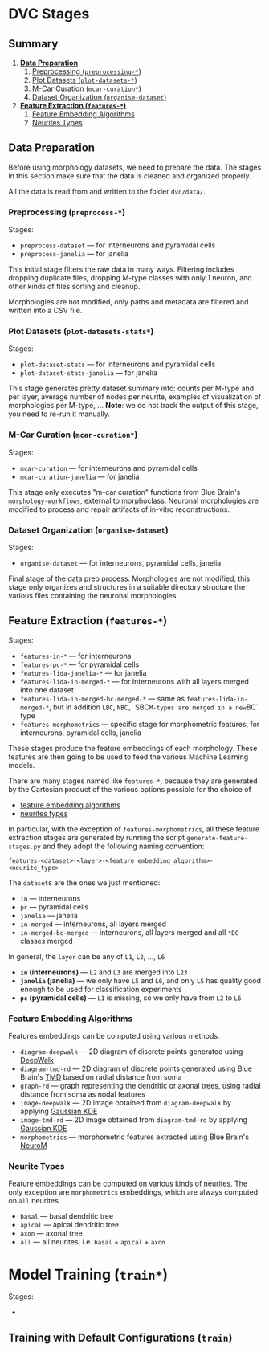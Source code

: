 # DVC Stages

## Summary

1. [**Data Preparation**](#data-preparation)
   1. [Preprocessing (`preprocessing-*`)](#preprocessing-preprocessing-)
   1. [Plot Datasets (`plot-datasets-*`)](#plot-datasets-plot-datasets-)
   1. [M-Car Curation (`mcar-curation*`)](#m-car-curation-mcar-curation)
   1. [Dataset Organization
      (`organise-dataset`)](#dataset-organization-organise-dataset)
1. [**Feature Extraction (`features-*`)**](#feature-extraction-features-)
   1. [Feature Embedding Algorithms](#feature-embedding-algorithms)
   1. [Neurites Types](#neurite-types)

## Data Preparation

Before using morphology datasets, we need to prepare the data. The stages in
this section make sure that the data is cleaned and organized properly.

All the data is read from and written to the folder `dvc/data/`.

### Preprocessing (`preprocess-*`)

Stages:

- `preprocess-dataset` — for interneurons and pyramidal cells
- `preprocess-janelia` — for janelia

This initial stage filters the raw data in many ways.  Filtering includes
dropping duplicate files, dropping M-type classes with only 1 neuron, and other
kinds of files sorting and cleanup.

Morphologies are not modified, only paths and metadata are filtered and written
into a CSV file.

### Plot Datasets (`plot-datasets-stats*`)

Stages:

- `plot-dataset-stats` — for interneurons and pyramidal cells
- `plot-dataset-stats-janelia` — for janelia

This stage generates pretty dataset summary info: counts per M-type and per
layer, average number of nodes per neurite, examples of visualization of
morphologies per M-type, ...
**Note**: we do not track the output of this stage, you need to re-run it
manually.

### M-Car Curation (`mcar-curation*`)

Stages:

- `mcar-curation` — for interneurons and pyramidal cells
- `mcar-curation-janelia` — for janelia

This stage only executes "m-car curation" functions from Blue Brain's
[`morphology-workflows`](https://github.com/BlueBrain/morphology-workflows),
external to morphoclass. Neuronal morphologies are modified to process and
repair artifacts of in-vitro reconstructions.

### Dataset Organization (`organise-dataset`)

Stages:

- `organise-dataset` — for interneurons, pyramidal cells, janelia

Final stage of the data prep process. Morphologies are not modified, this stage
only organizes and structures in a suitable directory structure the various
files containing the neuronal morphologies.

## Feature Extraction (`features-*`)

Stages:

- `features-in-*` — for interneurons
- `features-pc-*` — for pyramidal cells
- `features-lida-janelia-*` — for janelia
- `features-lida-in-merged-*` — for interneurons with all layers merged into
  one dataset
- `features-lida-in-merged-bc-merged-*` — same as `features-lida-in-merged-*`,
  but in addition `LBC`, `NBC, `SBC` M-types are merged in a new `BC` type
- `features-morphometrics` — specific stage for morphometric features, for
  interneurons, pyramidal cells, janelia

These stages produce the feature embeddings of each morphology. These features
are then going to be used to feed the various Machine Learning models.

There are many stages named like `features-*`, because they are generated by
the Cartesian product of the various options possible for the choice of

- [feature embedding algorithms](#feature-embedding-algorithms)
- [neurites types](#neurite-types)

In particular, with the exception of `features-morphometrics`, all these
feature extraction stages are generated by running the script
`generate-feature-stages.py` and they adopt the following naming convention:

```text
features-<dataset>-<layer>-<feature_embedding_algorithm>-<neurite_type>
```

The `dataset`s are the ones we just mentioned:

- `in` — interneurons
- `pc` — pyramidal cells
- `janelia` — janelia
- `in-merged` — interneurons, all layers merged
- `in-merged-bc-merged` — interneurons, all layers merged and all `*BC` classes
  merged

In general, the `layer` can be any of `L1`, `L2`, ..., `L6`

- **`in` (interneurons)** — `L2` and `L3` are merged into `L23`
- **`janelia` (janelia)** — we only have `L5` and `L6`, and only `L5` has
  quality good enough to be used for classification experiments
- **`pc` (pyramidal cells)** — `L1` is missing, so we only have from `L2` to
  `L6`

### Feature Embedding Algorithms

Features embeddings can be computed using various methods.

- `diagram-deepwalk` — 2D diagram of discrete points generated using
  [DeepWalk](https://arxiv.org/abs/1403.6652)
- `diagram-tmd-rd` — 2D diagram of discrete points generated using Blue Brain's
  [TMD](https://link.springer.com/article/10.1007/s12021-017-9341-1) based on
  radial distance from soma
- `graph-rd` — graph representing the dendritic or axonal trees, using radial
  distance from soma as nodal features
- `image-deepwalk` — 2D image obtained from `diagram-deepwalk` by applying
  [Gaussian KDE](https://en.wikipedia.org/wiki/Kernel_density_estimation)
- `image-tmd-rd` — 2D image obtained from `diagram-tmd-rd` by applying
  [Gaussian KDE](https://en.wikipedia.org/wiki/Kernel_density_estimation)
- `morphometrics` — morphometric features extracted using Blue Brain's
  [NeuroM](https://github.com/BlueBrain/neurom)

### Neurite Types

Feature embeddings can be computed on various kinds of neurites.
The only exception are `morphometrics` embeddings, which are always computed on
`all` neurites.

- `basal` — basal dendritic tree
- `apical` — apical dendritic tree
- `axon` — axonal tree
- `all` — all neurites, i.e. `basal` + `apical` + `axon`

# Model Training (`train*`)

Stages:

-

## Training with Default Configurations (`train`)
